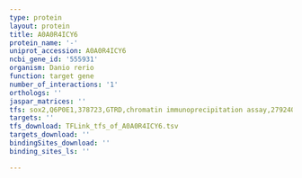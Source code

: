 ```yaml
---
type: protein
layout: protein
title: A0A0R4ICY6
protein_name: '-'
uniprot_accession: A0A0R4ICY6
ncbi_gene_id: '555931'
organism: Danio rerio
function: target gene
number_of_interactions: '1'
orthologs: ''
jaspar_matrices: ''
tfs: sox2,Q6P0E1,378723,GTRD,chromatin immunoprecipitation assay,27924024%5Buid%5D,No
targets: ''
tfs_download: TFLink_tfs_of_A0A0R4ICY6.tsv
targets_download: ''
bindingSites_download: ''
binding_sites_ls: ''

---
```

